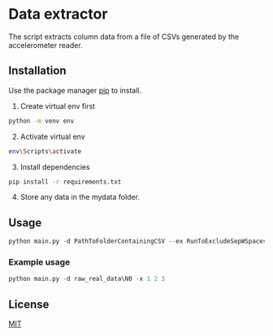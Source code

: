 # Data extractor

The script extracts column data from a file of CSVs generated by the accelerometer reader.

## Installation

Use the package manager [pip](https://pip.pypa.io/en/stable/) to install.

1. Create virtual env first

```bash
python -m venv env
```

2. Activate virtual env

```bash
env\Scripts\activate
```

3. Install dependencies

```bash
pip install -r requirements.txt
```

4. Store any data in the mydata folder.

## Usage

```python
python main.py -d PathToFolderContainingCSV --ex RunToExcludeSepWSpaces
```

### Example usage

```python
python main.py -d raw_real_data\N0 -x 1 2 3
```

## License

[MIT](https://choosealicense.com/licenses/mit/)
